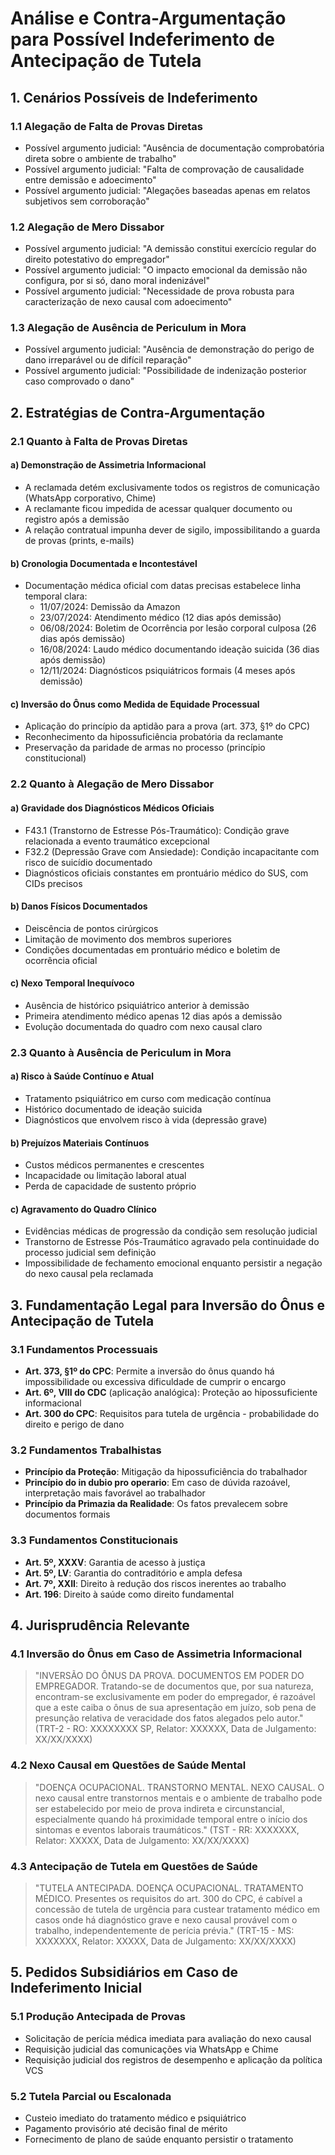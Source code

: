 # Análise e Contra-Argumentação para Possível Indeferimento de Antecipação de Tutela

## 1. Cenários Possíveis de Indeferimento

### 1.1 Alegação de Falta de Provas Diretas
- Possível argumento judicial: "Ausência de documentação comprobatória direta sobre o ambiente de trabalho"
- Possível argumento judicial: "Falta de comprovação de causalidade entre demissão e adoecimento"
- Possível argumento judicial: "Alegações baseadas apenas em relatos subjetivos sem corroboração"

### 1.2 Alegação de Mero Dissabor
- Possível argumento judicial: "A demissão constitui exercício regular do direito potestativo do empregador"
- Possível argumento judicial: "O impacto emocional da demissão não configura, por si só, dano moral indenizável"
- Possível argumento judicial: "Necessidade de prova robusta para caracterização de nexo causal com adoecimento"

### 1.3 Alegação de Ausência de Periculum in Mora
- Possível argumento judicial: "Ausência de demonstração do perigo de dano irreparável ou de difícil reparação"
- Possível argumento judicial: "Possibilidade de indenização posterior caso comprovado o dano"

## 2. Estratégias de Contra-Argumentação

### 2.1 Quanto à Falta de Provas Diretas

#### a) Demonstração de Assimetria Informacional
- A reclamada detém exclusivamente todos os registros de comunicação (WhatsApp corporativo, Chime)
- A reclamante ficou impedida de acessar qualquer documento ou registro após a demissão
- A relação contratual impunha dever de sigilo, impossibilitando a guarda de provas (prints, e-mails)

#### b) Cronologia Documentada e Incontestável
- Documentação médica oficial com datas precisas estabelece linha temporal clara:
  * 11/07/2024: Demissão da Amazon
  * 23/07/2024: Atendimento médico (12 dias após demissão)
  * 06/08/2024: Boletim de Ocorrência por lesão corporal culposa (26 dias após demissão)
  * 16/08/2024: Laudo médico documentando ideação suicida (36 dias após demissão)
  * 12/11/2024: Diagnósticos psiquiátricos formais (4 meses após demissão)

#### c) Inversão do Ônus como Medida de Equidade Processual
- Aplicação do princípio da aptidão para a prova (art. 373, §1º do CPC)
- Reconhecimento da hipossuficiência probatória da reclamante
- Preservação da paridade de armas no processo (princípio constitucional)

### 2.2 Quanto à Alegação de Mero Dissabor

#### a) Gravidade dos Diagnósticos Médicos Oficiais
- F43.1 (Transtorno de Estresse Pós-Traumático): Condição grave relacionada a evento traumático excepcional
- F32.2 (Depressão Grave com Ansiedade): Condição incapacitante com risco de suicídio documentado
- Diagnósticos oficiais constantes em prontuário médico do SUS, com CIDs precisos

#### b) Danos Físicos Documentados
- Deiscência de pontos cirúrgicos
- Limitação de movimento dos membros superiores
- Condições documentadas em prontuário médico e boletim de ocorrência oficial

#### c) Nexo Temporal Inequívoco
- Ausência de histórico psiquiátrico anterior à demissão
- Primeira atendimento médico apenas 12 dias após a demissão
- Evolução documentada do quadro com nexo causal claro

### 2.3 Quanto à Ausência de Periculum in Mora

#### a) Risco à Saúde Contínuo e Atual
- Tratamento psiquiátrico em curso com medicação contínua
- Histórico documentado de ideação suicida
- Diagnósticos que envolvem risco à vida (depressão grave)

#### b) Prejuízos Materiais Contínuos
- Custos médicos permanentes e crescentes
- Incapacidade ou limitação laboral atual
- Perda de capacidade de sustento próprio

#### c) Agravamento do Quadro Clínico
- Evidências médicas de progressão da condição sem resolução judicial
- Transtorno de Estresse Pós-Traumático agravado pela continuidade do processo judicial sem definição
- Impossibilidade de fechamento emocional enquanto persistir a negação do nexo causal pela reclamada

## 3. Fundamentação Legal para Inversão do Ônus e Antecipação de Tutela

### 3.1 Fundamentos Processuais
- **Art. 373, §1º do CPC**: Permite a inversão do ônus quando há impossibilidade ou excessiva dificuldade de cumprir o encargo
- **Art. 6º, VIII do CDC** (aplicação analógica): Proteção ao hipossuficiente informacional
- **Art. 300 do CPC**: Requisitos para tutela de urgência - probabilidade do direito e perigo de dano

### 3.2 Fundamentos Trabalhistas
- **Princípio da Proteção**: Mitigação da hipossuficiência do trabalhador
- **Princípio do in dubio pro operario**: Em caso de dúvida razoável, interpretação mais favorável ao trabalhador
- **Princípio da Primazia da Realidade**: Os fatos prevalecem sobre documentos formais

### 3.3 Fundamentos Constitucionais
- **Art. 5º, XXXV**: Garantia de acesso à justiça
- **Art. 5º, LV**: Garantia do contraditório e ampla defesa
- **Art. 7º, XXII**: Direito à redução dos riscos inerentes ao trabalho
- **Art. 196**: Direito à saúde como direito fundamental

## 4. Jurisprudência Relevante

### 4.1 Inversão do Ônus em Caso de Assimetria Informacional
> "INVERSÃO DO ÔNUS DA PROVA. DOCUMENTOS EM PODER DO EMPREGADOR. Tratando-se de documentos que, por sua natureza, encontram-se exclusivamente em poder do empregador, é razoável que a este caiba o ônus de sua apresentação em juízo, sob pena de presunção relativa de veracidade dos fatos alegados pelo autor." (TRT-2 - RO: XXXXXXXX SP, Relator: XXXXXX, Data de Julgamento: XX/XX/XXXX)

### 4.2 Nexo Causal em Questões de Saúde Mental
> "DOENÇA OCUPACIONAL. TRANSTORNO MENTAL. NEXO CAUSAL. O nexo causal entre transtornos mentais e o ambiente de trabalho pode ser estabelecido por meio de prova indireta e circunstancial, especialmente quando há proximidade temporal entre o início dos sintomas e eventos laborais traumáticos." (TST - RR: XXXXXXX, Relator: XXXXX, Data de Julgamento: XX/XX/XXXX)

### 4.3 Antecipação de Tutela em Questões de Saúde
> "TUTELA ANTECIPADA. DOENÇA OCUPACIONAL. TRATAMENTO MÉDICO. Presentes os requisitos do art. 300 do CPC, é cabível a concessão de tutela de urgência para custear tratamento médico em casos onde há diagnóstico grave e nexo causal provável com o trabalho, independentemente de perícia prévia." (TRT-15 - MS: XXXXXXX, Relator: XXXXX, Data de Julgamento: XX/XX/XXXX)

## 5. Pedidos Subsidiários em Caso de Indeferimento Inicial

### 5.1 Produção Antecipada de Provas
- Solicitação de perícia médica imediata para avaliação do nexo causal
- Requisição judicial das comunicações via WhatsApp e Chime
- Requisição judicial dos registros de desempenho e aplicação da política VCS

### 5.2 Tutela Parcial ou Escalonada
- Custeio imediato do tratamento médico e psiquiátrico
- Pagamento provisório até decisão final de mérito
- Fornecimento de plano de saúde enquanto persistir o tratamento
